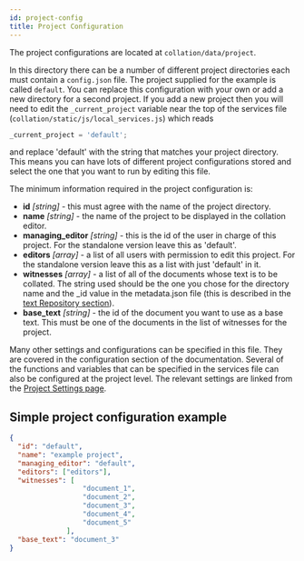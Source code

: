 ```yaml
---
id: project-config
title: Project Configuration
---
```


The project configurations are located at `collation/data/project`.

In this directory there can be a number of different project directories each must contain a `config.json` file. The project supplied for the example is called `default`. You can replace this configuration with your own or add a new directory for a second project. If you add a new project then you will need to edit the `_current_project` variable near the top of the services file (`collation/static/js/local_services.js`) which reads


```JavaScript
_current_project = 'default';  
```

and replace 'default' with the string that matches your project directory. This means you can have lots of different project configurations stored and select the one that you want to run by editing this file.

The minimum information required in the project configuration is:

- **id** *[string]* - this must agree with the name of the project directory.
- **name** *[string]* - the name of the project to be displayed in the collation editor.
- **managing_editor** *[string]* - this is the id of the user in charge of this project. For the standalone version leave this as 'default'.
- **editors** *[array]* - a list of all users with permission to edit this project. For the standalone version leave this as a list with just 'default' in it.
- **witnesses** *[array]* - a list of all of the documents whose text is to be collated. The string used should be the one you chose for the directory name and the \_id value in  the metadata.json file (this is described in the [text Repository section](text-repo-structure.md)).
- **base_text** *[string]* - the id of the document you want to use as a base text. This must be one of the documents in the list of witnesses for the project.

Many other settings and configurations can be specified in this file. They are covered in the configuration section of the documentation.
Several of the functions and variables that can be specified in the services file can also be configured at the project level. The relevant settings are linked from the [Project Settings page](project-settings.md).

## Simple project configuration example

```json
{
  "id": "default",
  "name": "example project",
  "managing_editor": "default",
  "editors": ["editors"],
  "witnesses": [
                  "document_1",
                  "document_2",
                  "document_3",
                  "document_4",
                  "document_5"
              ],
  "base_text": "document_3"
}
```